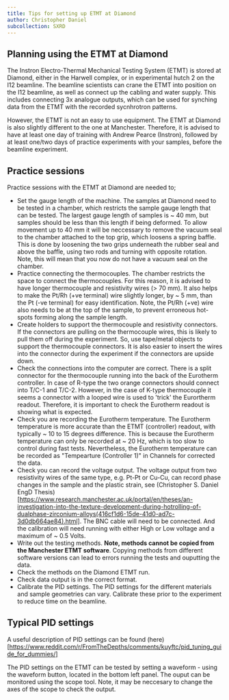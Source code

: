 ```yaml
---
title: Tips for setting up ETMT at Diamond
author: Christopher Daniel
subcollection: SXRD
---
```


## Planning using the ETMT at Diamond

The Instron Electro-Thermal Mechanical Testing System (ETMT) is stored at Diamond, either in the Harwell complex, or in experimental hutch 2 on the I12 beamline. The beamline scientists can crane the ETMT into position on the I12 beamline, as well as connect up the cabling and water supply. This includes connecting 3x analogue outputs, which can be used for synching data from the ETMT with the recorded sycnhrotron patterns.

However, the ETMT is not an easy to use equipment. The ETMT at Diamond is also slightly different to the one at Manchester. Therefore, it is advised to have at least one day of training with Andrew Pearce (Instron), followed by at least one/two days of practice experiments with your samples, before the beamline experiment. 

## Practice sessions

Practice sessions with the ETMT at Diamond are needed to;

- Set the gauge length of the machine. The samples at Diamond need to be tested in a chamber, which restricts the sample gauge length that can be tested. The largest gauge length of samples is ~ 40 mm, but samples should be less than this length if being deformed. To allow movement up to 40 mm it will be neccessary to remove the vacuum seal to the chamber attached to the top grip, which loosens a spring baffle. This is done by loosening the two grips underneath the rubber seal and above the baffle, using two rods and turning with opposite rotation. Note, this will mean that you now do not have a vacuum seal on the chamber.
- Practice connecting the thermocouples. The chamber restricts the space to connect the thermocouples. For this reason, it is advised to have longer thermocouple and resistivity wires (> 70 mm). It also helps to make the Pt/Rh (+ve terminal) wire slightly longer, by ~ 5 mm, than the Pt (-ve terminal) for easy identification. Note, the Pt/Rh (+ve) wire also needs to be at the top of the sample, to prevent erroneous hot-spots forming along the sample length.
- Create holders to support the thermocouple and resistivity connectors. If the connectors are pulling on the thermocouple wires, this is likely to pull them off during the experiment. So, use tape/metal objects to support the thermocouple connectors. It is also easier to insert the wires into the connector during the experiment if the connectors are upside down.
- Check the connections into the computer are correct. There is a split connector for the thermocouple running into the back of the Eurotherm controller. In case of R-type the two orange connectors should connect into T/C-1 and T/C-2. However, in the case of K-type thermocouple it seems a connector with a looped wire is used to 'trick' the Eurortherm readout. Therefore, it is important to check the Eurotherm readout is showing what is expected.
- Check you are recording the Eurotherm temperature. The Eurotherm temperature is more accurate than the ETMT (controller) readout, with typically ~ 10 to 15 degrees difference. This is because the Eurotherm temperature can only be recorded at ~ 20 Hz, which is too slow to control during fast tests. Nevertheless, the Eurotherm temperature can be recorded as "Tempearture (Controller 1)" in Channels for corrected the data.
- Check you can record the voltage output. The voltage output from two resistivity wires of the same type, e.g. Pt-Pt or Cu-Cu, can record phase changes in the sample and the plastic strain, see (Christopher S. Daniel EngD Thesis)[https://www.research.manchester.ac.uk/portal/en/theses/an-investigation-into-the-texture-development-during-hotrolling-of-dualphase-zirconium-alloys(416cf1d6-15de-41d0-ad7c-3d0db664ae84).html]. The BNC cable will need to be connected. And the calibration will need running with either High or Low voltage and a maximum of ~ 0.5 Volts.
- Write out the testing methods. **Note, methods cannot be copied from the Manchester ETMT software**. Copying methods from different software versions can lead to errors running the tests and ouputting the data. 
- Check the methods on the Diamond ETMT run.
- Check data output is in the correct format.
- Calibrate the PID settings. The PID settings for the different materials and sample geometries can vary. Calibrate these prior to the experiment to reduce time on the beamline.


## Typical PID settings

A useful description of PID settings can be found (here)[https://www.reddit.com/r/FromTheDepths/comments/kuyftc/pid_tuning_guide_for_dummies/]

The PID settings on the ETMT can be tested by setting a waveform - using the waveform button, located in the bottom left panel. The ouput can be monitored using the scope tool. Note, it may be neccesary to change the axes of the scope to check the output.


